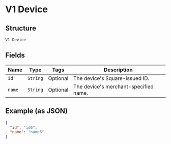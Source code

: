 
# V1 Device

## Structure

`V1 Device`

## Fields

| Name | Type | Tags | Description |
|  --- | --- | --- | --- |
| `id` | `String` | Optional | The device's Square-issued ID. |
| `name` | `String` | Optional | The device's merchant-specified name. |

## Example (as JSON)

```json
{
  "id": "id6",
  "name": "name6"
}
```

